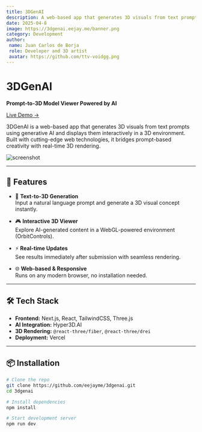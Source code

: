 ```yaml
---
title: 3DGenAI
description: A web-based app that generates 3D visuals from text prompts using generative AI and displays them interactively in a 3D environment.
date: 2025-04-8
image: https://3dgenai.eejay.me/banner.png 
category: Development
author:
 name: Juan Carlos de Borja
 role: Developer and 3D artist
 avatar: https://github.com/ttv-voidgg.png  
---
```


# 3DGenAI

**Prompt-to-3D Model Viewer Powered by AI**

[Live Demo →](https://3dgenai.eejay.me/)

3DGenAI is a web-based app that generates 3D visuals from text prompts using generative AI and displays them interactively in a 3D environment. Built with cutting-edge web technologies, it bridges prompt-based creativity with real-time 3D rendering.

![screenshot](public/preview.png) <!-- Add a real screenshot file here if available -->

---

## 🚀 Features

- 🧠 **Text-to-3D Generation**  
  Input a natural language prompt and generate a 3D visual concept instantly.

- 🎮 **Interactive 3D Viewer**  
  Explore AI-generated content in a WebGL-powered environment (OrbitControls).

- ⚡ **Real-time Updates**  
  See results immediately after submission with seamless rendering.

- 🌐 **Web-based & Responsive**  
  Runs on any modern browser, no installation needed.

---

## 🛠️ Tech Stack

- **Frontend:** Next.js, React, TailwindCSS, Three.js  
- **AI Integration:** Hyper3D.AI
- **3D Rendering:** `@react-three/fiber`, `@react-three/drei`  
- **Deployment:** Vercel

---

## 📦 Installation

```bash
# Clone the repo
git clone https://github.com/eejayme/3dgenai.git
cd 3dgenai

# Install dependencies
npm install

# Start development server
npm run dev
